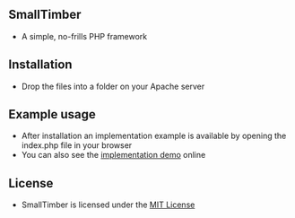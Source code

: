 ## SmallTimber
- A simple, no-frills PHP framework

## Installation
- Drop the files into a folder on your Apache server

## Example usage
- After installation an implementation example is available by opening the index.php file in your browser
- You can also see the [implementation demo](https://brendanthomas.us/dev/SmallTimber) online

## License
- SmallTimber is licensed under the [MIT License](http://en.wikipedia.org/wiki/MIT_License)
